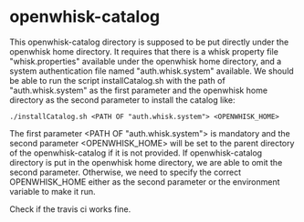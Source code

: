 # openwhisk-catalog

This openwhisk-catalog directory is supposed to be put directly under the openwhisk home directory.
It requires that there is a whisk property file "whisk.properties" available under the openwhisk
home directory, and a system authentication file named "auth.whisk.system" available.
We should be able to run the script installCatalog.sh with the path of "auth.whisk.system"
as the first parameter and the openwhisk home directory as the second parameter to install
the catalog like:

```
./installCatalog.sh <PATH OF "auth.whisk.system"> <OPENWHISK_HOME>
```

The first parameter <PATH OF "auth.whisk.system"> is mandatory and the second parameter
<OPENWHISK_HOME> will be set to the parent directory of the openwhisk-catalog if it is not provided.
If openwhisk-catalog directory is put in the openwhisk home directory, we are able to omit the
second parameter. Otherwise, we need to specify the correct OPENWHISK_HOME either as the second
parameter or the environment variable to make it run.

Check if the travis ci works fine.